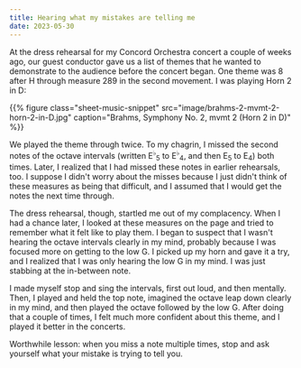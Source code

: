 ```yaml
---
title: Hearing what my mistakes are telling me
date: 2023-05-30
---
```


At the dress rehearsal for my Concord Orchestra concert a couple of weeks ago, our guest conductor gave us a list of themes that he wanted to demonstrate to the audience before the concert began. One theme was 8 after H through measure 289 in the second movement. I was playing Horn 2 in D:

{{% figure class="sheet-music-snippet"
  src="image/brahms-2-mvmt-2-horn-2-in-D.jpg" 
  caption="Brahms, Symphony No. 2, mvmt 2 (Horn 2 in D)"
%}}

We played the theme through twice. To my chagrin, I missed the second notes of the octave intervals (written E<sup>♭</sup><sub>5</sub> to E<sup>♭</sup><sub>4</sub>, and then E<sub>5</sub> to E<sub>4</sub>) both times. Later, I realized that I had missed these notes in earlier rehearsals, too. I suppose I didn't worry about the misses because I just didn't think of these measures as being that difficult, and I assumed that I would get the notes the next time through.

The dress rehearsal, though, startled me out of my complacency. When I had a chance later, I looked at these measures on the page and tried to remember what it felt like to play them. I began to suspect that I wasn't hearing the octave intervals clearly in my mind, probably because I was focused more on getting to the low G. I picked up my horn and gave it a try, and I realized that I was only hearing the low G in my mind. I was just stabbing at the in-between note.

I made myself stop and sing the intervals, first out loud, and then mentally. Then, I played and held the top note, imagined the octave leap down clearly in my mind, and then played the octave followed by the low G. After doing that a couple of times, I felt much more confident about this theme, and I played it better in the concerts.

Worthwhile lesson: when you miss a note multiple times, stop and ask yourself what your mistake is trying to tell you.